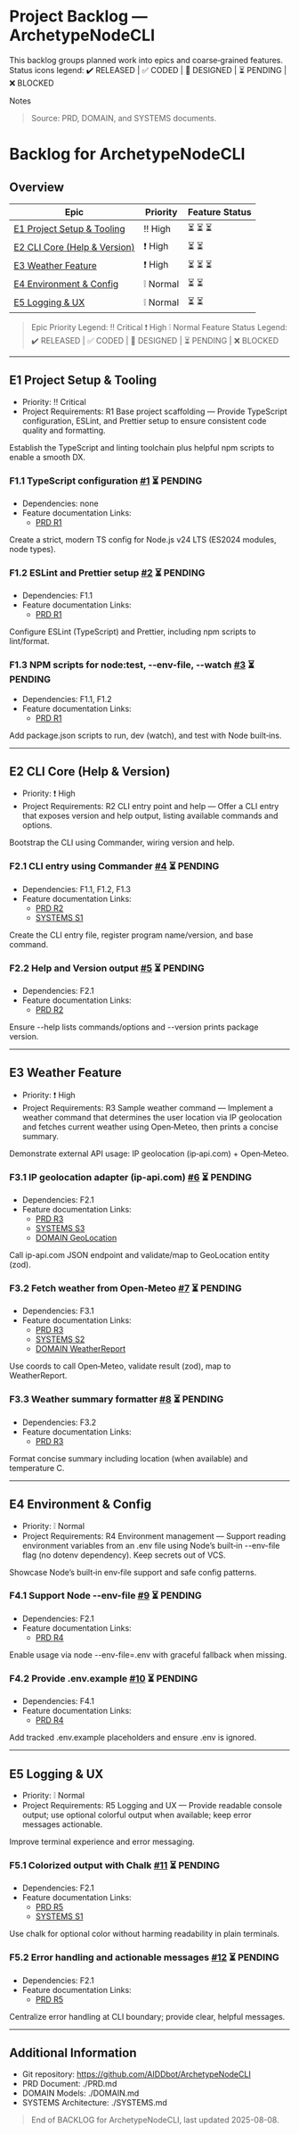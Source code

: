 # Project Backlog — ArchetypeNodeCLI

This backlog groups planned work into epics and coarse‑grained features. Status icons legend: ✔️ RELEASED | ✅ CODED | 📝 DESIGNED | ⏳ PENDING | ❌ BLOCKED


Notes

> Source: PRD, DOMAIN, and SYSTEMS documents.
# Backlog for ArchetypeNodeCLI

## Overview

| Epic                                                             | Priority | Feature Status |
| ---------------------------------------------------------------- | -------- | -------------- |
| [E1 Project Setup & Tooling](#e1-project-setup--tooling)         | ‼️ High   | ⏳ ⏳ ⏳          |
| [E2 CLI Core (Help & Version)](#e2-cli-core-help--version)       | ❗ High   | ⏳ ⏳            |
| [E3 Weather Feature](#e3-weather-feature)                        | ❗ High   | ⏳ ⏳ ⏳          |
| [E4 Environment & Config](#e4-environment--config)               | ❕ Normal | ⏳ ⏳            |
| [E5 Logging & UX](#e5-logging--ux)                               | ❕ Normal | ⏳ ⏳            |


> Epic Priority Legend: ‼️ Critical ❗ High ❕ Normal
> Feature Status Legend: ✔️ RELEASED | ✅ CODED | 📝 DESIGNED | ⏳ PENDING | ❌ BLOCKED

---

## E1 Project Setup & Tooling

- Priority: ‼️ Critical
- Project Requirements: R1 Base project scaffolding — Provide TypeScript configuration, ESLint, and Prettier setup to ensure consistent code quality and formatting.

Establish the TypeScript and linting toolchain plus helpful npm scripts to enable a smooth DX.

### F1.1 TypeScript configuration [#1](https://github.com/AIDDbot/ArchetypeNodeCLI/issues/1) ⏳ PENDING

- Dependencies: none
- Feature documentation Links:
	- [PRD R1](./PRD.md#r1-base-project-scaffolding)

Create a strict, modern TS config for Node.js v24 LTS (ES2024 modules, node types).

### F1.2 ESLint and Prettier setup [#2](https://github.com/AIDDbot/ArchetypeNodeCLI/issues/2) ⏳ PENDING

- Dependencies: F1.1
- Feature documentation Links:
	- [PRD R1](./PRD.md#r1-base-project-scaffolding)

Configure ESLint (TypeScript) and Prettier, including npm scripts to lint/format.

### F1.3 NPM scripts for node:test, --env-file, --watch [#3](https://github.com/AIDDbot/ArchetypeNodeCLI/issues/3) ⏳ PENDING

- Dependencies: F1.1, F1.2
- Feature documentation Links:
	- [PRD R1](./PRD.md#r1-base-project-scaffolding)

Add package.json scripts to run, dev (watch), and test with Node built‑ins.

---

## E2 CLI Core (Help & Version)

- Priority: ❗ High
- Project Requirements: R2 CLI entry point and help — Offer a CLI entry that exposes version and help output, listing available commands and options.

Bootstrap the CLI using Commander, wiring version and help.

### F2.1 CLI entry using Commander [#4](https://github.com/AIDDbot/ArchetypeNodeCLI/issues/4) ⏳ PENDING

- Dependencies: F1.1, F1.2, F1.3
- Feature documentation Links:
	- [PRD R2](./PRD.md#r2-cli-entry-point-and-help)
	- [SYSTEMS S1](./SYSTEMS.md#s1-cli-core)

Create the CLI entry file, register program name/version, and base command.

### F2.2 Help and Version output [#5](https://github.com/AIDDbot/ArchetypeNodeCLI/issues/5) ⏳ PENDING

- Dependencies: F2.1
- Feature documentation Links:
	- [PRD R2](./PRD.md#r2-cli-entry-point-and-help)

Ensure --help lists commands/options and --version prints package version.

---

## E3 Weather Feature

- Priority: ❗ High
- Project Requirements: R3 Sample weather command — Implement a weather command that determines the user location via IP geolocation and fetches current weather using Open‑Meteo, then prints a concise summary.

Demonstrate external API usage: IP geolocation (ip‑api.com) + Open‑Meteo.

### F3.1 IP geolocation adapter (ip-api.com) [#6](https://github.com/AIDDbot/ArchetypeNodeCLI/issues/6) ⏳ PENDING

- Dependencies: F2.1
- Feature documentation Links:
	- [PRD R3](./PRD.md#r3-sample-weather-command)
	- [SYSTEMS S3](./SYSTEMS.md#s3-geolocation-adapter)
	- [DOMAIN GeoLocation](./DOMAIN.md#e4-geolocation)

Call ip-api.com JSON endpoint and validate/map to GeoLocation entity (zod).

### F3.2 Fetch weather from Open‑Meteo [#7](https://github.com/AIDDbot/ArchetypeNodeCLI/issues/7) ⏳ PENDING

- Dependencies: F3.1
- Feature documentation Links:
	- [PRD R3](./PRD.md#r3-sample-weather-command)
	- [SYSTEMS S2](./SYSTEMS.md#s2-weather-feature-module)
	- [DOMAIN WeatherReport](./DOMAIN.md#e3-weatherreport)

Use coords to call Open‑Meteo, validate result (zod), map to WeatherReport.

### F3.3 Weather summary formatter [#8](https://github.com/AIDDbot/ArchetypeNodeCLI/issues/8) ⏳ PENDING

- Dependencies: F3.2
- Feature documentation Links:
	- [PRD R3](./PRD.md#r3-sample-weather-command)

Format concise summary including location (when available) and temperature C.

---

## E4 Environment & Config

- Priority: ❕ Normal
- Project Requirements: R4 Environment management — Support reading environment variables from an .env file using Node’s built‑in --env-file flag (no dotenv dependency). Keep secrets out of VCS.

Showcase Node’s built‑in env‑file support and safe config patterns.

### F4.1 Support Node --env-file [#9](https://github.com/AIDDbot/ArchetypeNodeCLI/issues/9) ⏳ PENDING

- Dependencies: F2.1
- Feature documentation Links:
	- [PRD R4](./PRD.md#r4-environment-management)

Enable usage via node --env-file=.env with graceful fallback when missing.

### F4.2 Provide .env.example [#10](https://github.com/AIDDbot/ArchetypeNodeCLI/issues/10) ⏳ PENDING

- Dependencies: F4.1
- Feature documentation Links:
	- [PRD R4](./PRD.md#r4-environment-management)

Add tracked .env.example placeholders and ensure .env is ignored.

---

## E5 Logging & UX

- Priority: ❕ Normal
- Project Requirements: R5 Logging and UX — Provide readable console output; use optional colorful output when available; keep error messages actionable.

Improve terminal experience and error messaging.

### F5.1 Colorized output with Chalk [#11](https://github.com/AIDDbot/ArchetypeNodeCLI/issues/11) ⏳ PENDING

- Dependencies: F2.1
- Feature documentation Links:
	- [PRD R5](./PRD.md#r5-logging-and-ux)
	- [SYSTEMS S1](./SYSTEMS.md#s1-cli-core)

Use chalk for optional color without harming readability in plain terminals.

### F5.2 Error handling and actionable messages [#12](https://github.com/AIDDbot/ArchetypeNodeCLI/issues/12) ⏳ PENDING

- Dependencies: F2.1
- Feature documentation Links:
	- [PRD R5](./PRD.md#r5-logging-and-ux)

Centralize error handling at CLI boundary; provide clear, helpful messages.

---



## Additional Information

- Git repository: https://github.com/AIDDbot/ArchetypeNodeCLI
- PRD Document: ./PRD.md
- DOMAIN Models: ./DOMAIN.md
- SYSTEMS Architecture: ./SYSTEMS.md

> End of BACKLOG for ArchetypeNodeCLI, last updated 2025-08-08.
